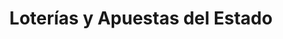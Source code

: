 ---
title: "Loterías y Apuestas del Estado"
url: /sevilla/loterias-y-apuestas-del-estado-avenida-alvar-nunez/
shop: lotería
---